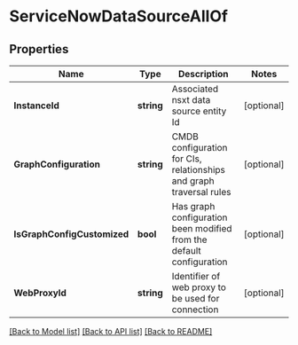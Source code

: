 # ServiceNowDataSourceAllOf

## Properties

Name | Type | Description | Notes
------------ | ------------- | ------------- | -------------
**InstanceId** | **string** | Associated nsxt data source entity Id | [optional] 
**GraphConfiguration** | **string** | CMDB configuration for CIs, relationships and graph traversal rules | [optional] 
**IsGraphConfigCustomized** | **bool** | Has graph configuration been modified from the default configuration | [optional] 
**WebProxyId** | **string** | Identifier of web proxy to be used for connection | [optional] 

[[Back to Model list]](../README.md#documentation-for-models) [[Back to API list]](../README.md#documentation-for-api-endpoints) [[Back to README]](../README.md)


